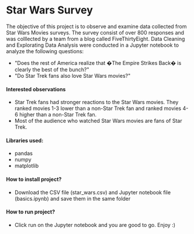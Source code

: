 # Star Wars Survey

The objective of this project is to observe and examine data collected from Star Wars Movies surveys.
The survey consist of over 800 responses and was colllected by a team from a blog called FiveThirtyEight.
Data Cleaning and Explorating Data Analysis were conducted in a Jupyter notebook to analyze the following questions:

- "Does the rest of America realize that �The Empire Strikes Back� is clearly the best of the bunch?"
- "Do Star Trek fans also love Star Wars movies?"

#### Interested observations
- Star Trek fans had stronger reactions to the Star Wars movies. They ranked movies 1-3 lower than a non-Star Trek fan and ranked movies 4-6 higher than a non-Star Trek fan.
- Most of the audience who watched Star Wars movies are fans of Star Trek.

#### Libraries used:
- pandas
- numpy
- matplotlib

#### How to install project?
- Download the CSV file (star_wars.csv) and Jupyter notebook file (basics.ipynb) and save them in the same folder

#### How to run project?
- Click run on the Jupyter notebook and you are good to go. Enjoy :)
